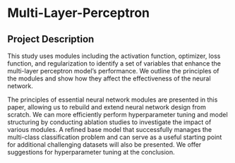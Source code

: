 # Multi-Layer-Perceptron

## Project Description
This study uses modules including the activation function, optimizer, loss function, and regularization to identify a set of variables that enhance the multi-layer perceptron model’s performance. We outline the principles of the modules and show how they affect the effectiveness of the neural network.

The principles of essential neural network modules are presented in this paper, allowing us to rebuild and extend neural network design from scratch. We can more efficiently perform hyperparameter tuning and model structuring by conducting ablation studies to investigate the impact of various modules. A refined base model that successfully manages the multi-class classification problem and can serve as a useful starting point for additional challenging datasets will also be presented. We offer suggestions for hyperparameter tuning at the conclusion.
